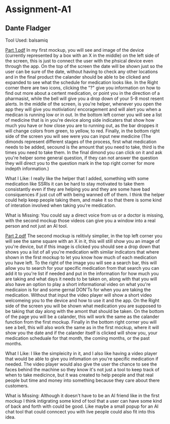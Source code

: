 # Assignment-A1
## Dante Fladger 

Tool Used: balsamiq

[Part 1.pdf](https://github.com/DanteFladger/Assignment-A1/files/14030601/Part.1.pdf)
In my first mockup, you will see and image of the device (currently represented by a box with an X in the middle) on the left side of the screen, this is just to connect the user with the phsical device even through the app. On the top of the screen the date will be shown just so the user can be sure of the date, without having to check any other locations and in the final product the calander should be able to be clicked and expanded to see what the schedule for medication looks like. In the Right corner there are two icons, clicking the "?" give you information on how to find out more about a certent medication, or point you in the direction of a pharmasist, while the bell will give you a drop down of your 5-8 most resent alerts. In the middle of the screen, is you're helper, whenever you open the app they will give you motiviation/ encoragement and will alert you when a medican is running low or in out. In the bottom left corner you will see a list of medicine that is in you're device along side indicaters that show how much you have or how close you are to running out, as the bar droppes it will change colors from green, to yellow, to red. Finally, in the bottom right side of the screen you will see were you can input new medicine (The dimonds represent different stages of the process, first what medication needs to be added, secound is the amount that you need to take, third is the times you need to take them. In the final dimond you can click on it and ask you're helper some general question, if they can not answer the question they will direct you to the question mark in the top right corner for more indepth information.) 

What I Like:
I really like the helper that I added, something with some medication like SSRIs it can be hard to stay motivated to take them consistantly even if they are helping you and they are some have bad consiquences if just cut off with being wanned off of them. I think the helper could help keep people taking them, and make it so that there is some kind of interation involved when taking you're medication.

What is Missing:
You could say a direct voice from us or a doctor is missing, with the second mockup those videos can give you a window into a real person and not just an AI tool.

[Part 2.pdf](https://github.com/DanteFladger/Assignment-A1/files/14030676/Part.2.pdf)
The second mockup is relitivly simplier, in the top left corner you will see the same square with an X in it, this will still show you an image of you're device, but if this image is clicked you should see a drop down that shows you a list of all you're medication with similar indicators that where shown in the first mockup to let you know how much of each medication you have left. To the right of the image you will see a search bar, this will allow you to search for your specific medication from that search you can add it to you're list if needed and put in the information for how much you are taking and what days it needs to be taken on, along with that you will also have an option to play a short informational video on what you're medicaion is for and some gernal DON'Ts for when you are taking the medication. Without that input the video player will show a short video welcomeing you to the device and how to use it and the app. On the Right side of the screen you will be shown what medication you are supposed to be taking that day along with the amont that should be taken. On the bottom of the page you will be a calander, this will work the same as the calander function from the first mockup. Finally in the bottom right corner you will see a bell, this will also work the same as in the first mockup, where it will show you the date and if the calander itself is clicked will show you, your medication scheduale for that month, the coming months, or the past months. 

What I Like:
I like the simpleicity in it, and I also like having a video player that would be able to give you infomation on you're specific medication if needed. The video player would also give the user the chance to see the faces behind the machine so they know it's not just a tool to keep track of when to take medicince, but it was created to help people and that real people but time and money into something because they care about there customers.

What is Missing:
Although it doesn't have to be an AI friend like in the first mockup I think intigrating some kind of tool that a user can have some kind of back and forth with could be good. Like maybe a small popup for an AI chat tool that could conncect you with live people could also fit into this idea.
